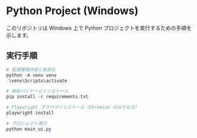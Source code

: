 # Python Project (Windows)

このリポジトリは Windows 上で Python プロジェクトを実行するための手順を示します。

## 実行手順

```powershell
# 仮想環境作成と有効化
python -m venv venv
.\venv\Scripts\activate

# 依存パッケージインストール
pip install -r requirements.txt

# Playwright ブラウザインストール（Chromium のみでも可）
playwright install

# プロジェクト実行
python main_ui.py
